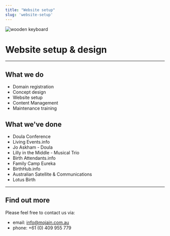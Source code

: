 ```yaml
---
title: "Website setup"
slug: 'website-setup'
---
```


![wooden keyboard](/assets/images/website-setup.jpg)

# Website setup & design

---

## What we do

 * Domain registration
 * Concept design
 * Website setup
 * Content Management
 * Maintenance training


## What we've done

 * Doula Conference
 * Living Events.info
 * Jo Askham - Doula
 * Lilly in the Middle - Musical Trio
 * Birth Attendants.info
 * Family Camp Eureka​​
 * BirthHub.info
 * Australian Satellite & Communications
 * Lotus Birth

---

## Find out more

Please feel free to contact us via:

 * email: info@mojain.com.au
 * phone: +61 (0) 409 955 779
